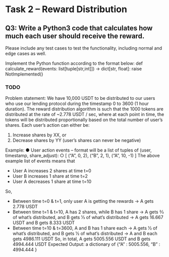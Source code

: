 # Task 2 – Reward Distribution

## Q3: Write a Python3 code that calculates how much each user should receive the reward.
Please include any test cases to test the functionality, including normal and edge cases
as well.

Implement the Python function according to the format below:
def calculate_reward(events: list[tuple[str,int]]) -> dict[str, float]:
raise NotImplemented() 

### TODO

Problem statement:
We have 10,000 USDT to be distributed to our users who use our lending protocol during the
timestamp 0 to 3600 (1 hour duration). The reward distribution algorithm is such that the 1000
tokens are distributed at the rate of ~2.778 USDT / sec, where at each point in time, the tokens
will be distributed proportionally based on the total number of user’s shares.
Each user’s action can either be:

1. Increase shares by XX, or
2. Decrease shares by YY (user’s shares can never be negative)

Example:
● User action events – format will be a list of tuples of (user, timestamp, share_adjust):
○ [ (“A”, 0, 2), (“B”, 2, 1), (“A”, 10, -1) ]
The above example list of events means that
- User A increases 2 shares at time t=0
- User B increases 1 share at time t=2
- User A decreases 1 share at time t=10

So,
- Between time t=0 & t=1, only user A is getting the rewards → A gets 2.778 USDT
- Between time t=1 & t=10, A has 2 shares, while B has 1 share
→ A gets 2⁄3 of what’s distributed, and B gets 1⁄3 of what’s distributed
→ A gets 16.667 USDT and B gets 8.333 USDT
- Between time t=10 & t=3600, A and B has 1 share each
→ A gets 1⁄2 of what’s distributed, and B gets 1⁄2 of what’s distributed
→ A and B each gets 4986.111 USDT
So, in total, A gets 5005.556 USDT and B gets 4994.444 USDT
Expected Output: a dictionary of {“A” : 5005.556, “B” : 4994.444 }